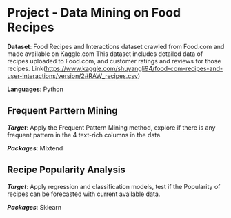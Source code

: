 # Project - Data Mining on Food Recipes

**Dataset**: Food Recipes and Interactions dataset crawled from Food.com and made available on Kaggle.com This dataset includes detailed data of recipes uploaded to Food.com, and customer ratings and reviews for those recipes.
Link(https://www.kaggle.com/shuyangli94/food-com-recipes-and-user-interactions/version/2#RAW_recipes.csv)

**Languages**: Python

## Frequent Parttern Mining
***Target***: Apply the Frequent Pattern Mining method, explore if there is any frequent pattern in the 4 text-rich columns in the data.

***Packages***: Mlxtend

## Recipe Popularity Analysis
***Target***: Apply regression and classification models, test if the Popularity of recipes can be forecasted with current available data.

***Packages***: Sklearn



